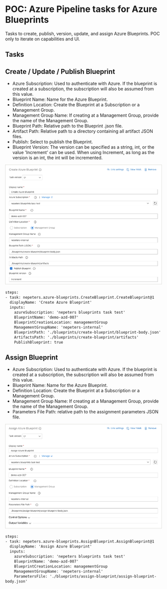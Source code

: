 # POC: Azure Pipeline tasks for Azure Blueprints

Tasks to create, publish, version, update, and assign Azure Blueprints. POC only to iterate on capabilities and UI.

## Tasks



## Create / Update / Publish Blueprint

- Azure Subscription: Used to authenticate with Azure. If the blueprint is created at a subscription, the subscription will also be assumed from this value.
- Blueprint Name: Name for the Azure Blueprint.
- Definition Location: Create the Blueprint at a Subscription or a Management Group.
- Management Group Name: If creating at a Management Group, provide the name of the Management Group.
- Blueprint Path: Relative path to the Blueprint .json file.
- Artifact Path: Relative path to a directory containing all artifact JSON files.
- Publish: Select to publish the Blueprint.
- Blueprint Version: The version can be specified as a string, int, or the value 'Increment' can be used. When using Increment, as long as the version is an int, the int will be incremented.

![alt text](./images/create.jpg)

```
steps:
- task: nepeters.azure-blueprints.CreateBlueprint.CreateBlueprint@1
  displayName: 'Create Azure Blueprint'
  inputs:
    azureSubscription: 'nepeters blueprints task test'
    BlueprintName: 'demo-azd-007'
    BlueprintCreationLocation: managementGroup
    ManagementGroupName: 'nepeters-internal'
    BlueprintPath: './blueprints/create-blueprint/blueprint-body.json'
    ArtifactsPath: './blueprints/create-blueprint/artifacts'
    PublishBlueprint: true
```

## Assign Blueprint

- Azure Subscription: Used to authenticate with Azure. If the blueprint is created at a subscription, the subscription will also be assumed from this value.
- Blueprint Name: Name for the Azure Blueprint.
- Definition Location: Create the Blueprint at a Subscription or a Management Group.
- Management Group Name: If creating at a Management Group, provide the name of the Management Group.
- Parameters File Path: relative path to the assignment parameters JSON file.

![alt text](./images/assign.jpg)

```
steps:
- task: nepeters.azure-blueprints.AssignBlueprint.AssignBlueprint@1
  displayName: 'Assign Azure Blueprint'
  inputs:
    azureSubscription: 'nepeters blueprints task test'
    BlueprintName: 'demo-azd-007'
    BlueprintCreationLocation: managementGroup
    ManagementGroupName: 'nepeters-internal'
    ParametersFile: './blueprints/assign-blueprint/assign-blueprint-body.json'
```